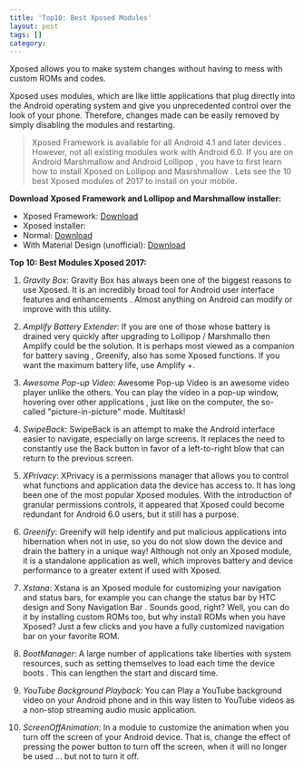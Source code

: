 ```yaml
---
title: 'Top10: Best Xposed Modules'
layout: post
tags: []
category: 
---
```

 Xposed allows you to make system changes without having to mess with custom ROMs and codes.

Xposed uses modules, which are like little applications that plug directly into the Android operating system and give you unprecedented control over the look of your phone. Therefore, changes made can be easily removed by simply disabling the modules and restarting.

> Xposed Framework is available for all Android 4.1 and later devices . However, not all existing modules work with Android 6.0. If you are on Android Marshmallow and Android Lollipop , you have to first learn how to install Xposed on Lollipop and Masrshmallow . Lets see the 10 best Xposed modules of 2017 to install on your mobile.

**Download Xposed Framework and Lollipop and Marshmallow installer:**

- Xposed Framework: [Download](http://dl-xda.xposed.info/framework/ "Download")
- Xposed installer:
 - Normal: [Download](http://forum.xda-developers.com/attachment.php?attachmentid=3383776&d=1435601440 "Download") 
 - With Material Design (unofficial): [Download](https://raw.githubusercontent.com/DVDAndroid/dvdandroid.github.io/master/apks/XposedInstaller_by_dvdandroid.apk "Download")
  
  
  
  **Top 10: Best Modules Xposed 2017:**
1.   *Gravity Box*: Gravity Box has always been one of the biggest reasons to use Xposed. It is an incredibly broad tool for Android user interface features and enhancements . Almost anything on Android can modify or improve with this utility.

1. *Amplify Battery Extender*: If you are one of those whose battery is drained very quickly after upgrading to Lollipop / Marshmallo then Amplify could be the solution. It is perhaps most viewed as a companion for battery saving , Greenify, also has some Xposed functions. If you want the maximum battery life, use Amplify +. 

1. *Awesome Pop-up Video*: Awesome Pop-up Video is an awesome video player unlike the others. You can play the video in a pop-up window, hovering over other applications , just like on the computer, the so-called "picture-in-picture" mode. Multitask! 

1. *SwipeBack*: SwipeBack is an attempt to make the Android interface easier to navigate, especially on large screens. It replaces the need to constantly use the Back button in favor of a left-to-right blow that can return to the previous screen. 

1. *XPrivacy*: XPrivacy is a permissions manager that allows you to control what functions and application data the device has access to. It has long been one of the most popular Xposed modules. With the introduction of granular permissions controls, it appeared that Xposed could become redundant for Android 6.0 users, but it still has a purpose.

1. *Greenify*: Greenify will help identify and put malicious applications into hibernation when not in use, so you do not slow down the device and drain the battery in a unique way! Although not only an Xposed module, it is a standalone application as well, which improves battery and device performance to a greater extent if used with Xposed.

1. *Xstana*: Xstana is an Xposed module for customizing your navigation and status bars, for example you can change the status bar by HTC design and Sony Navigation Bar . Sounds good, right? Well, you can do it by installing custom ROMs too, but why install ROMs when you have Xposed? Just a few clicks and you have a fully customized navigation bar on your favorite ROM.

1. *BootManager*: A large number of applications take liberties with system resources, such as setting themselves to load each time the device boots . This can lengthen the start and discard time.

1. *YouTube Background Playback*: You can Play a YouTube background video on your Android phone and in this way listen to YouTube videos as a non-stop streaming audio music application. 

1. *ScreenOffAnimation*: In a module to customize the animation when you turn off the screen of your Android device. That is, change the effect of pressing the power button to turn off the screen, when it will no longer be used ... but not to turn it off.